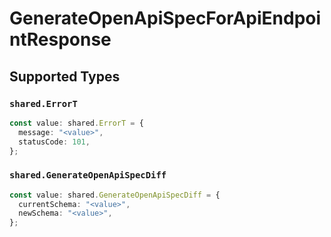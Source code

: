# GenerateOpenApiSpecForApiEndpointResponse


## Supported Types

### `shared.ErrorT`

```typescript
const value: shared.ErrorT = {
  message: "<value>",
  statusCode: 101,
};
```

### `shared.GenerateOpenApiSpecDiff`

```typescript
const value: shared.GenerateOpenApiSpecDiff = {
  currentSchema: "<value>",
  newSchema: "<value>",
};
```

